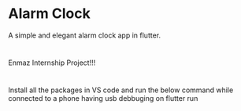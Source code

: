 # Alarm Clock
A simple and elegant alarm clock app in flutter.
#
Enmaz Internship Project!!!
#
Install all the packages in VS code and run the below command while connected to a phone having usb debbuging on flutter run
